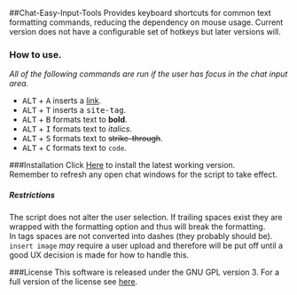 ##Chat-Easy-Input-Tools
Provides keyboard shortcuts for common text formatting commands, reducing 
the dependency on mouse usage. Current version does not have a configurable set of hotkeys but later versions will. 

### How to use.

_All of the following commands are run if the user has focus in the chat input area._

  * <kbd>ALT</kbd> + <kbd>A</kbd> inserts a [link](# "with optional title").  
  * <kbd>ALT</kbd> + <kbd>T</kbd> inserts a <kbd>site-tag</kbd>.  
  * <kbd>ALT</kbd> + <kbd>B</kbd> formats text to **bold**.  
  * <kbd>ALT</kbd> + <kbd>I</kbd> formats text to _italics_.  
  * <kbd>ALT</kbd> + <kbd>S</kbd> formats text to ~~strike-through~~.  
  * <kbd>ALT</kbd> + <kbd>C</kbd> formats text to `code`.  


###Installation 
Click [Here](https://github.com/rlemon/Chat-Easy-Input-Tools/raw/master/chateasyinput.user.js) to install the latest working version.  
Remember to refresh any open chat windows for the script to take effect. 


##### Restrictions
The script does not alter the user selection. If trailing spaces exist they are wrapped with the formatting option and thus will break the formatting.  
In tags spaces are not converted into dashes (they probably should be).  
`insert image` _may_ require a user upload and therefore will be put off until a good UX decision is made for how to handle this.  


###License
This software is released under the GNU GPL version 3. For a full version of the license see [here](https://github.com/rlemon/Chat-Easy-Input-Tools/blob/master/LICENSE.md).